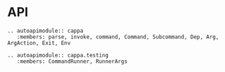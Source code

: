 # API

```{eval-rst}
.. autoapimodule:: cappa
   :members: parse, invoke, command, Command, Subcommand, Dep, Arg, ArgAction, Exit, Env
```

```{eval-rst}
.. autoapimodule:: cappa.testing
   :members: CommandRunner, RunnerArgs
```
